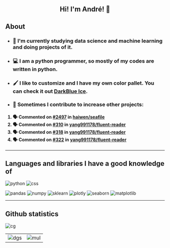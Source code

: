 <h2 align="center">Hi! I'm André! 👋</h2>

## About
* ### 📘 I'm currently studying data science and machine learning and doing projects of it.
* ### 💻 I am a python programmer, so mostly of my codes are written in python.
* ### 🖌️ I like to customize and I have my own color pallet. You can check it out [DarkBlue Ice](https://github.com/DarkBlue-Ice/DarkBlue-Ice).
* ### 📄 Sometimes I contribute to increase other projects:

<h4>

<!--START_SECTION:activity-->
1. 🗣 Commented on [#2497](https://github.com/haiwen/seafile/issues/2497) in [haiwen/seafile](https://github.com/haiwen/seafile)
2. 🗣 Commented on [#310](https://github.com/yang991178/fluent-reader/issues/310) in [yang991178/fluent-reader](https://github.com/yang991178/fluent-reader)
3. 🗣 Commented on [#318](https://github.com/yang991178/fluent-reader/issues/318) in [yang991178/fluent-reader](https://github.com/yang991178/fluent-reader)
4. 🗣 Commented on [#322](https://github.com/yang991178/fluent-reader/issues/322) in [yang991178/fluent-reader](https://github.com/yang991178/fluent-reader)
<!--END_SECTION:activity-->
  
</h4>

---

## Languages and libraries I have a good knowledge of

![python](https://img.shields.io/badge/python-ffd040?&style=for-the-badge&logo=python&logoColor=blue)
![css](https://img.shields.io/badge/css-006ebd?&style=for-the-badge&logo=CSS3&logoColor=white)

![pandas](https://img.shields.io/badge/pandas-130654?&style=for-the-badge&logo=pandas&logoColor=white)
![numpy](https://img.shields.io/badge/numpy-4dabcf?&style=for-the-badge&logo=numpy&logoColor=white)
![sklearn](https://img.shields.io/badge/sklearn-ec9c4b?&style=for-the-badge&logo=scikit-learn&logoColor=white)
![plotly](https://img.shields.io/badge/plotly-3f4f75?&style=for-the-badge&logo=plotly&logoColor=white)
![seaborn](https://img.shields.io/badge/seaborn-5c7da2?&style=for-the-badge&logo=python&logoColor=white)
![matplotlib](https://img.shields.io/badge/matplotlib-11557c?&style=for-the-badge&logo=python&logoColor=white)

---

## Github statistics

![cg](https://contrigraph2.herokuapp.com/graph?username=Dedsd&hide_border=true&area=true&bg_color=2A2F3B&color=AEBBD2&line=C3D6F9&point=AEBBD2)

| | |
|--------|-------|
|![dgs](https://github-readme-stats.vercel.app/api?username=Dedsd&show_icons=true&title_color=AEBBD2&text_color=C3D6F9&icon_color=919DB3&bg_color=2A2F3B&border_radius=30&count_private=true)|![mul](https://github-readme-stats.vercel.app/api/top-langs/?username=Dedsd&layout=compact&title_color=AEBBD2&text_color=C3D6F9&icon_color=919DB3&bg_color=2A2F3B&border_radius=30&exclude_repo=TaskManager-Python-Flask)
